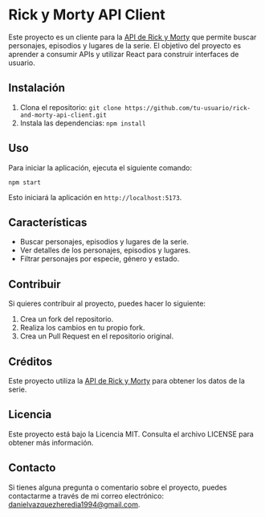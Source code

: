 
# Rick y Morty API Client

Este proyecto es un cliente para la [API de Rick y Morty](https://rickandmortyapi.com/) que permite buscar personajes, episodios y lugares de la serie. El objetivo del proyecto es aprender a consumir APIs y utilizar React para construir interfaces de usuario.

## Instalación

1. Clona el repositorio: `git clone https://github.com/tu-usuario/rick-and-morty-api-client.git`
2. Instala las dependencias: `npm install`

## Uso

Para iniciar la aplicación, ejecuta el siguiente comando:

```
npm start
```


Esto iniciará la aplicación en `http://localhost:5173`.

## Características

- Buscar personajes, episodios y lugares de la serie.
- Ver detalles de los personajes, episodios y lugares.
- Filtrar personajes por especie, género y estado.

## Contribuir

Si quieres contribuir al proyecto, puedes hacer lo siguiente:

1. Crea un fork del repositorio.
2. Realiza los cambios en tu propio fork.
3. Crea un Pull Request en el repositorio original.

## Créditos

Este proyecto utiliza la [API de Rick y Morty](https://rickandmortyapi.com/) para obtener los datos de la serie.

## Licencia

Este proyecto está bajo la Licencia MIT. Consulta el archivo LICENSE para obtener más información.

## Contacto

Si tienes alguna pregunta o comentario sobre el proyecto, puedes contactarme a través de mi correo electrónico: [danielvazquezheredia1994@gmail.com](mailto:danielvazquezheredia1994@gmail.com).
